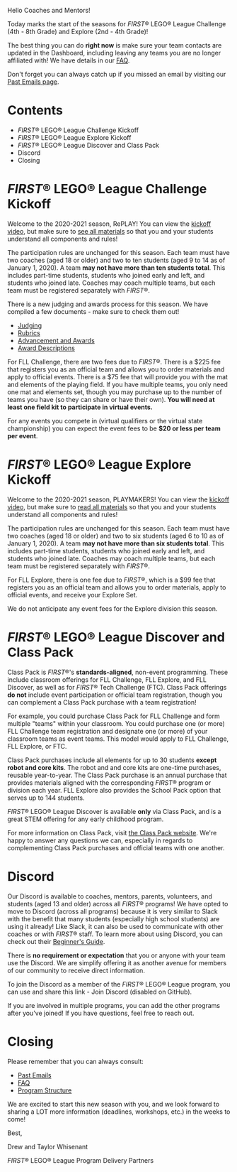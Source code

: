 Hello Coaches and Mentors!

Today marks the start of the seasons for *FIRST*® LEGO® League Challenge (4th - 8th Grade) and Explore (2nd - 4th Grade)!

The best thing you can do **right now** is make sure your team contacts are updated in the Dashboard, including leaving any teams you are no longer affiliated with! We have details in our [FAQ](https://github.com/drewwhis/alabama-first-lego-league/wiki/Frequently-Asked-Questions).

Don't forget you can always catch up if you missed an email by visiting our [Past Emails page](https://github.com/drewwhis/alabama-first-lego-league/tree/master/2020-2021/email-blasts).

# Contents

- *FIRST*® LEGO® League Challenge Kickoff
- *FIRST*® LEGO® League Explore Kickoff
- *FIRST*® LEGO® League Discover and Class Pack
- Discord
- Closing


# *FIRST*® LEGO® League Challenge Kickoff

Welcome to the 2020-2021 season, RePLAY! You can view the [kickoff video](), but make sure to [see all materials](https://www.firstinspires.org/robotics/fll/challenge-and-season-info) so that you and your students understand all components and rules!

The participation rules are unchanged for this season. Each team must have two coaches (aged 18 or older) and two to ten students (aged 9 to 14 as of January 1, 2020). A team **may not have more than ten students total**. This includes part-time students, students who joined early and left, and students who joined late. Coaches may coach multiple teams, but each team must be registered separately with *FIRST*®.

There is a new judging and awards process for this season. We have compiled a few documents - make sure to check them out!

- [Judging](https://github.com/drewwhis/alabama-first-lego-league/tree/master/2020-2021/challenge/judging.md)
- [Rubrics](https://github.com/drewwhis/alabama-first-lego-league/tree/master/2020-2021/challenge/rubrics.pdf)
- [Advancement and Awards](https://github.com/drewwhis/alabama-first-lego-league/tree/master/2020-2021/challenge/advancement-and-awards.md)
- [Award Descriptions](https://github.com/drewwhis/alabama-first-lego-league/tree/master/2020-2021/challenge/award-descriptions.md)

For FLL Challenge, there are two fees due to *FIRST*®. There is a \$225 fee that registers you as an official team and allows you to order materials and apply to official events. There is a \$75 fee that will provide you with the mat and elements of the playing field. If you have multiple teams, you only need one mat and elements set, though you may purchase up to the number of teams you have (so they can share or have their own). **You will need at least one field kit to participate in virtual events.**

For any events you compete in (virtual qualifiers or the virtual state championship) you can expect the event fees to be **\$20 or less per team per event**.


# *FIRST*® LEGO® League Explore Kickoff

Welcome to the 2020-2021 season, PLAYMAKERS! You can view the [kickoff video](), but make sure to [read all materials](https://www.firstinspires.org/robotics/fll/explore/challenge-and-season) so that you and your students understand all components and rules!

The participation rules are unchanged for this season. Each team must have two coaches (aged 18 or older) and two to six students (aged 6 to 10 as of January 1, 2020). A team **may not have more than six students total**. This includes part-time students, students who joined early and left, and students who joined late. Coaches may coach multiple teams, but each team must be registered separately with *FIRST*®.

For FLL Explore, there is one fee due to *FIRST*®, which is a \$99 fee that registers you as an official team and allows you to order materials, apply to official events, and receive your Explore Set.

We do not anticipate any event fees for the Explore division this season.


# *FIRST*® LEGO® League Discover and Class Pack

Class Pack is *FIRST*®'s **standards-aligned**, non-event programming. These include classroom offerings for FLL Challenge, FLL Explore, and FLL Discover, as well as for *FIRST*® Tech Challenge (FTC). Class Pack offerings **do not** include event participation or official team registration, though you can complement a Class Pack purchase with a team registration! 

For example, you could purchase Class Pack for FLL Challenge and form multiple "teams" within your classroom. You could purchase one (or more) FLL Challenge team registration and designate one (or more) of your classroom teams as event teams. This model would apply to FLL Challenge, FLL Explore, or FTC.

Class Pack purchases include all elements for up to 30 students **except robot and core kits**. The robot and and core kits are one-time purchases, reusable year-to-year. The Class Pack purchase is an annual purchase that provides materials aligned with the corresponding *FIRST*® program or division each year. FLL Explore also provides the School Pack option that serves up to 144 students.

*FIRST*® LEGO® League Discover is available **only** via Class Pack, and is a great STEM offering for any early childhood program.

For more information on Class Pack, visit [the Class Pack website](https://info.firstinspires.org/class-pack). We're happy to answer any questions we can, especially in regards to complementing Class Pack purchases and official teams with one another.


# Discord

Our Discord is available to coaches, mentors, parents, volunteers, and students (aged 13 and older) across all *FIRST*® programs! We have opted to move to Discord (across all programs) because it is very similar to Slack with the benefit that many students (especially high school students) are using it already! Like Slack, it can also be used to communicate with other coaches or with *FIRST*® staff. To learn more about using Discord, you can check out their [Beginner's Guide](https://support.discord.com/hc/en-us/articles/360045138571).

There is **no requirement or expectation** that you or anyone with your team use the Discord. We are simplify offering it as another avenue for members of our community to receive direct information.
 
To join the Discord as a member of the *FIRST*® LEGO® League program, you can use and share this link - Join Discord (disabled on GitHub).
 
If you are involved in multiple programs, you can add the other programs after you've joined! If you have questions, feel free to reach out.


# Closing

Please remember that you can always consult:

- [Past Emails](https://github.com/drewwhis/alabama-first-lego-league/tree/master/2020-2021/email-blasts)
- [FAQ](https://github.com/drewwhis/alabama-first-lego-league/wiki/Frequently-Asked-Questions)
- [Program Structure](https://github.com/drewwhis/alabama-first-lego-league/tree/master/2020-2021/program-structure.md)

We are excited to start this new season with you, and we look forward to sharing a LOT more information (deadlines, workshops, etc.) in the weeks to come!

Best,

Drew and Taylor Whisenant

*FIRST*® LEGO® League Program Delivery Partners